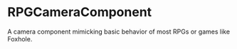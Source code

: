# RPGCameraComponent
A camera component mimicking basic behavior of most RPGs or games like Foxhole. 
